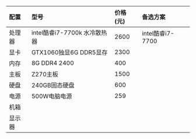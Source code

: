 | 配置 | 型号 | 价格\(元\) | 备选方案 |
| :--- | :--- | :--- | :--- |
| 处理器 | intel酷睿i7-7700k 水冷散热器 | 2600 | intel酷睿i7-7700 |
| 显卡 | GTX1060独显6G DDR5显存 | 2300 |  |
| 内存 | 8G DDR4 2400 | 400 |  |
| 主板 | Z270主板 | 1500 |  |
| 硬盘 | 240GB固态硬盘 | 600 |  |
| 电源 | 500W电脑电源 | 259 |  |
| 机箱 |  |  |  |
| 显示器 |  |  |  |



